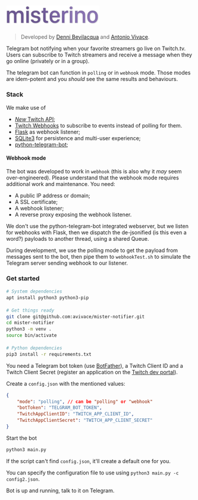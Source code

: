 # <img src="logo.png" alt="misterino" width="250px"/>

> Developed by [Denni Bevilacqua](https://github.com/dennib) and [Antonio Vivace](https://github.com/avivace).

Telegram bot notifying when your favorite streamers go live on Twitch.tv. Users can subscribe to Twitch streamers and receive a message when they go online (privately or in a group).

The telegram bot can function in `polling` or in `webhook` mode. Those modes are idem-potent and you *should* see the same results and behaviours.

### Stack

We make use of 

- [_New_ Twitch API](https://dev.twitch.tv/docs/api/reference/);
- [Twitch Webhooks](https://dev.twitch.tv/docs/api/webhooks-reference/) to subscribe to events instead of polling for them.
- [Flask](http://flask.pocoo.org/docs/1.0/api/) as webhook listener;
- [SQLite3](https://www.sqlite.org/docs.html) for persistence and multi-user experience;
- [python-telegram-bot](https://github.com/python-telegram-bot/python-telegram-bot);

#### Webhook mode

The bot was developed to work in `webhook` (this is also why it _may_ seem over-engineered). Please understand that the webhook mode requires additional work and maintenance. You need:

- A public IP address or domain;
- A SSL certificate;
- A webhook listener;
- A reverse proxy exposing the webhook listener.

We don't use the python-telegram-bot integrated webserver, but we listen for webhooks with Flask, then we dispatch the de-jsonified (is this even a word?) payloads to another thread, using a shared Queue.

During development, we use the polling mode to get the payload from messages sent to the bot, then pipe them to `webhookTest.sh` to simulate the Telegram server sending webhook to our listener.

### Get started

```bash
# System dependencies
apt install python3 python3-pip

# Get things ready
git clone git@github.com:avivace/mister-notifier.git
cd mister-notifier
python3 -m venv .
source bin/activate

# Python dependencies
pip3 install -r requirements.txt
```

You need a Telegram bot token (use [BotFather](https://t.me/BotFather)), a Twitch Client ID and a Twitch Client Secret (register an application on the [Twitch dev portal](https://dev.twitch.tv/dashboard/apps/create)).

Create a `config.json` with the mentioned values:

```json
{
    "mode": "polling", // can be "polling" or "webhook"
    "botToken": "TELGRAM_BOT_TOKEN",
    "TwitchAppClientID": "TWITCH_APP_CLIENT_ID",
    "TwitchAppClientSecret": "TWITCH_APP_CLIENT_SECRET"
}
```

Start the bot

```bash
python3 main.py
```

If the script can't find `config.json`, it'll create a default one for you.

You can specify the configuration file to use using `python3 main.py -c config2.json`.

Bot is up and running, talk to it on Telegram.

